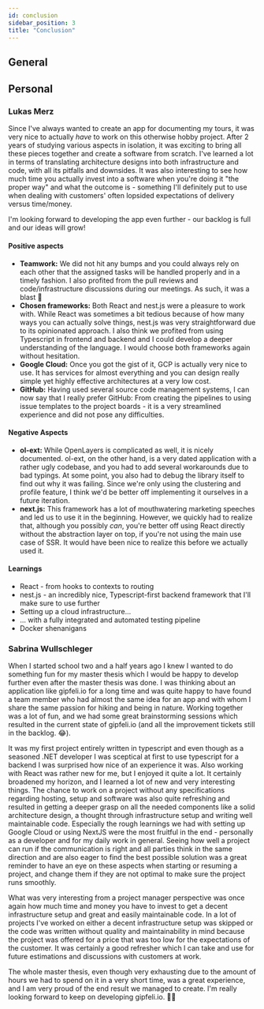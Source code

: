 ```yaml
---
id: conclusion
sidebar_position: 3
title: "Conclusion"
---
```


## General

## Personal

### Lukas Merz

Since I've always wanted to create an app for documenting my tours, it was very nice to actually *have* to work on this
otherwise hobby project. After 2 years of studying various aspects in isolation, it was exciting to bring all these
pieces together and create a software from scratch. I've learned a lot in terms of translating architecture designs into
both infrastructure and code, with all its pitfalls and downsides. It was also interesting to see how much time you
actually invest into a software when you're doing it "the proper way" and what the outcome is - something I'll
definitely put to use when dealing with customers' often lopsided expectations of delivery versus time/money.

I'm looking forward to developing the app even further - our backlog is full and our ideas will grow!

#### Positive aspects

* **Teamwork:** We did not hit any bumps and you could always rely on each other that the assigned
  tasks will be handled properly and in a timely fashion. I also profited from the pull reviews and code/infrastructure
  discussions during our meetings. As such, it was a blast 🚀
* **Chosen frameworks:** Both React and nest.js were a pleasure to work with. While React was sometimes a bit tedious
  because of how many ways you can actually solve things, nest.js was very straightforward due to its opinionated
  approach. I also think we profited from using Typescript in frontend and backend and I could develop a deeper
  understanding of the language. I would choose both frameworks again without hesitation.
* **Google Cloud:** Once you got the gist of it, GCP is actually very nice to use. It has services for almost everything
  and you can design really simple yet highly effective architectures at a very low cost.
* **GitHub:** Having used several source code management systems, I can now say that I really prefer GitHub: From
  creating the pipelines to using issue templates to the project boards - it is a very streamlined experience and did
  not pose any difficulties.

#### Negative Aspects

* **ol-ext:** While OpenLayers is complicated as well, it is nicely documented. ol-ext, on the other hand, is a very
  dated application with a rather ugly codebase, and you had to add several workarounds due to bad typings. At some
  point, you also had to debug the library itself to find out why it was failing. Since we're only using the clustering
  and profile feature, I think we'd be better off implementing it ourselves in a future iteration.
* **next.js:** This framework has a lot of mouthwatering marketing speeches and led us to use it in the beginning.
  However, we quickly had to realize that, although you possibly *can*, you're better off using React directly without
  the abstraction layer on top, if you're not using the main use case of SSR. It would have been nice to realize this
  before we actually used it.

#### Learnings

* React - from hooks to contexts to routing
* nest.js - an incredibly nice, Typescript-first backend framework that I'll make sure to use further
* Setting up a cloud infrastructure...
* ... with a fully integrated and automated testing pipeline
* Docker shenanigans

### Sabrina Wullschleger

When I started school two and a half years ago I knew I wanted to do something fun for my master thesis which I would be happy to develop
further even after the master thesis was done. I was thinking about an application like gipfeli.io for a long time and was quite happy to have
found a team member who had almost the same idea for an app and with whom I share the same passion for hiking and being in nature. Working together was a lot 
of fun, and we had some great brainstorming sessions which resulted in the current state of gipfeli.io (and all the improvement
tickets still in the backlog. 😂).

It was my first project entirely written in typescript and even though as a seasoned .NET developer I was sceptical at
first to use typescript for a backend I was surprised how nice of an experience it was. Also working with React was rather new for me,
but I enjoyed it quite a lot. It certainly broadened my horizon, and I learned a lot of new and very interesting things. 
The chance to work on a project without any specifications regarding hosting,
setup and software was also quite refreshing and resulted in getting a deeper grasp on all the needed components like a solid architecture design,
a thought through infrastructure setup and writing well maintainable code. Especially the rough learnings we had with setting up Google Cloud or using NextJS
were the most fruitful in the end - personally as a developer and for my daily work in general. 
Seeing how well a project can run if the communication is right and all parties think in the same direction and are also eager to find the 
best possible solution was a great reminder to have an eye on these aspects when starting or resuming a project, and change them if they are not
optimal to make sure the project runs smoothly. 

What was very interesting from a project manager perspective was once again how much time and money you have to invest to get a decent infrastructure setup and great and
easily maintainable code. In a lot of projects I've worked on either a decent infrastructure setup was skipped or the code was written without
quality and maintainability in mind because the project was offered for a price that was too low for the expectations of the customer. It was certainly a good refresher which I can take
and use for future estimations and discussions with customers at work.

The whole master thesis, even though very exhausting due to the amount of hours we had to spend on it in a very short time, was a great experience, and I am very proud of the end result 
we managed to create. I'm really looking forward to keep on developing gipfeli.io. 🚀🥐